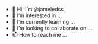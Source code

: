 - 👋 Hi, I’m @jameledss
- 👀 I’m interested in ...
- 🌱 I’m currently learning ...
- 💞️ I’m looking to collaborate on ...
- 📫 How to reach me ...

<!---
jameledss/jameledss is a ✨ special ✨ repository because its `README.md` (this file) appears on your GitHub profile.
You can click the Preview link to take a look at your changes.
--->
